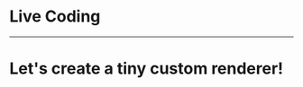 <!-- note
This time, I'll create a tiny custom renderer for a  CLI application.
-->

# Live Coding

---------------

# Let's create a tiny custom renderer!